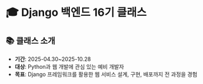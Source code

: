 # 🎓 Django 백엔드 16기 클래스

## 📚 클래스 소개

- **기간**: 2025-04.30~2025-10.28  
- **대상**: Python과 웹 개발에 관심 있는 예비 개발자  
- **목표**: Django 프레임워크를 활용한 웹 서비스 설계, 구현, 배포까지 전 과정을 경험
